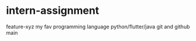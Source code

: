 # intern-assignment
feature-xyz
my fav programming language python/flutter/java
git and github
 main
